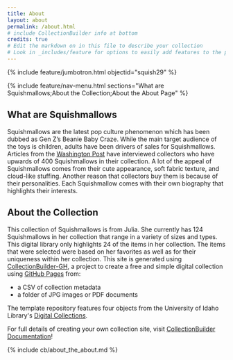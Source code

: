 ```yaml
---
title: About
layout: about
permalink: /about.html
# include CollectionBuilder info at bottom
credits: true
# Edit the markdown on in this file to describe your collection
# Look in _includes/feature for options to easily add features to the page
---
```


{% include feature/jumbotron.html objectid="squish29" %}

{% include feature/nav-menu.html sections="What are Squishmallows;About the Collection;About the About Page" %}

## What are Squishmallows

Squishmallows are the latest pop culture phenomenon which has been dubbed as Gen Z’s Beanie Baby Craze.  While the main target audience of the toys is children, adults have been drivers of sales for Squishmallows. Articles from the [Washington Post](https://www.washingtonpost.com/business/2023/06/24/squishmallows-toy/) have interviewed collectors who have upwards of 400 Squishmallows in their collection. A lot of the appeal of Squishmallows comes from their cute appearance, soft fabric texture, and cloud-like stuffing. Another reason that collectors buy them is because of their personalities. Each Squishmallow comes with their own biography that highlights their interests.  

## About the Collection  

This collection of Squishmallows is from Julia. She currently has 124 Squishmallows in her collection that range in a variety of sizes and types. This digital library only highlights 24 of the items in her collection. The items that were selected were based on her favorites as well as for their uniqueness within her collection. 
This site is generated using [CollectionBuilder-GH](https://collectionbuilding.github.io/gh/), a project to create a free and simple digital collection using [GitHub Pages](https://pages.github.com/) from: 

- a CSV of collection metadata
- a folder of JPG images or PDF documents

The template repository features four objects from the University of Idaho Library's [Digital Collections](https://www.lib.uidaho.edu/digital). 

For full details of creating your own collection site, visit [CollectionBuilder Documentation](https://collectionbuilder.github.io/cb-docs/)!

<!-- IMPORTANT!!! DELETE this comment and the include below when you are finished editing this page for your collection. The include below introduces about page features. They will show up on your collection's about page until you delete it.  -->
{% include cb/about_the_about.md %} 
